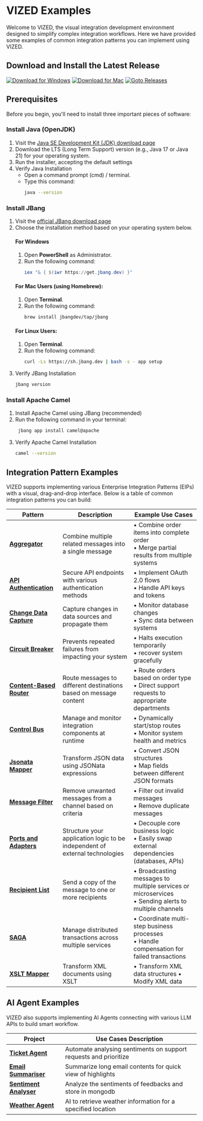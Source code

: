 # VIZED Examples

Welcome to VIZED, the visual integration development environment designed to simplify complex integration workflows. Here we have provided some examples of common integration patterns you can implement using VIZED.

## Download and Install the Latest Release

[![Download for Windows](https://img.shields.io/badge/Download%20for%20Windows-blue?logo=windows)](https://github.com/vized-io/vized-studio-releases/releases/download/0.1.6/vized-windows-0.1.6.exe) 
[![Download for Mac](https://img.shields.io/badge/Download%20for%20Mac-grey?logo=apple)](https://github.com/vized-io/vized-studio-releases/releases/download/0.1.6/vized-mac-0.1.6.dmg) 
[![Goto Releases](https://img.shields.io/badge/Releases-purple)](https://github.com/vized-io/vized-studio-releases/releases) 

## Prerequisites

Before you begin, you'll need to install three important pieces of software:

### Install Java (OpenJDK)
1. Visit the [Java SE Development Kit (JDK) download page](https://adoptium.net/)
2. Download the LTS (Long Term Support) version (e.g., Java 17 or Java 21) for your operating system.
3. Run the installer, accepting the default settings
4. Verify Java Installation
    - Open a command prompt (cmd) / terminal.
    - Type this command:
      ```bash
      java --version
      ```

### Install JBang
<!-- JBang is a tool that lets you run Java applications easily from the command line. It's especially useful for running Apache Camel via the Camel CLI. -->
1. Visit the [official JBang download page](https://jbang.dev/download)
2. Choose the installation method based on your operating system below.
      #### For Windows
      1. Open **PowerShell** as Administrator.
      2. Run the following command:
          ```powershell
          iex "& { $(iwr https://get.jbang.dev) }" 
          ```
      #### For Mac Users (using Homebrew):
      1. Open **Terminal**.
      2. Run the following command:
          ```bash
          brew install jbangdev/tap/jbang
          ```
      #### For Linux Users:
      1. Open **Terminal**.
      2. Run the following command:
          ```bash
          curl -Ls https://sh.jbang.dev | bash -s - app setup
          ```
3. Verify JBang Installation
    ```bash
    jbang version
    ```

### Install Apache Camel
1. Install Apache Camel using JBang (recommended)
2. Run the following command in your terminal:
   ```bash
    jbang app install camel@apache
    ```
3. Verify Apache Camel Installation
    ```bash
    camel --version
    ```

## Integration Pattern Examples

VIZED supports implementing various Enterprise Integration Patterns (EIPs) with a visual, drag-and-drop interface. Below is a table of common integration patterns you can build:

| Pattern | Description | Example Use Cases |
|---------|-------------|-------------------|
| [**Aggregator**](EIP/Aggregation/README.md) | Combine multiple related messages into a single message | • Combine order items into complete order<br>• Merge partial results from multiple systems | 
| [**API Authentication**](EIP/ApiAuthentication) | Secure API endpoints with various authentication methods | • Implement OAuth 2.0 flows<br>• Handle API keys and tokens |
| [**Change Data Capture**](EIP/ChangeDataCapture) | Capture changes in data sources and propagate them | • Monitor database changes<br>• Sync data between systems |
| [**Circuit Breaker**](EIP/CircuitBreaker) | Prevents repeated failures from impacting your system | • Halts execution temporarily<br>• recover system  gracefully | 
| [**Content-Based Router**](EIP/ContentBasedRouter) | Route messages to different destinations based on message content | • Route orders based on order type<br>• Direct support requests to appropriate departments|
| [**Control Bus**](EIP/ControlBus) | Manage and monitor integration components at runtime | • Dynamically start/stop routes<br>• Monitor system health and metrics |
| [**Jsonata Mapper**](EIP/JsonataMapper) | Transform JSON data using JSONata expressions | • Convert JSON structures<br>• Map fields between different JSON formats |
| [**Message Filter**](EIP/MessageFilter) | Remove unwanted messages from a channel based on criteria | • Filter out invalid messages<br>• Remove duplicate messages |
| [**Ports and Adapters**](EIP/PortsAndAdapters) | Structure your application logic to be independent of external technologies | • Decouple core business logic<br>• Easily swap external dependencies (databases, APIs) |
| [**Recipient List**](EIP/RecipientList) | Send a copy of the message to one or more recipients | • Broadcasting messages to multiple services or microservices<br>• Sending alerts to multiple channels | 
| [**SAGA**](EIP/SAGA) | Manage distributed transactions across multiple services | • Coordinate multi-step business processes<br>• Handle compensation for failed transactions |
| [**XSLT Mapper**](EIP/XsltMapper) | Transform XML documents using XSLT  | • Transform XML data structures • Modify XML data |


<!-- | **Message Transformer** | Change format, structure, or content of messages | • Convert between XML, JSON, CSV<br>• Map fields between data models | 
| **API Gateway** | Create a single entry point for multiple microservices | • Unify access to backend services<br>• Implement authentication | 
| **Dead Letter Channel** | Handle failed message processing | • Capture failed messages for analysis<br>• Implement retry mechanisms | 
| **File Transfer** | Reliable file transfer between systems | • Secure file transfers<br>• ETL processes |
| **Request-Reply** | Send a request and wait for corresponding reply | • Synchronous API calls<br>• Database query operations | 
| **Publish-Subscribe** | Broadcast messages to multiple recipients | • Notify systems about events<br>• Implement event-driven architectures |  
| [**Splitter**](EIP/Aggregation) | Break a composite message into individual messages | • Process batch files by splitting into records<br>• Break down complex XML documents | 
-->

## AI Agent Examples

VIZED also supports implementing AI Agents connecting with various LLM APIs to build smart workflow.

| Project | Use Cases Description |
|---------|-------------|
| [**Ticket Agent**](AI-Agents/TicketAgent) | Automate analysing sentiments on support requests and prioritize 
| [**Email Summariser**](AI-Agents/EmailSummariser) | Summarize long email contents for quick view of highlights
| [**Sentiment Analyser**](AI-Agents/SentimentAnalyser) | Analyze the sentiments of feedbacks and store in mongodb
| [**Weather Agent**](AI-Agents/WeatherAgent) | AI to retrieve weather information for a specified location |